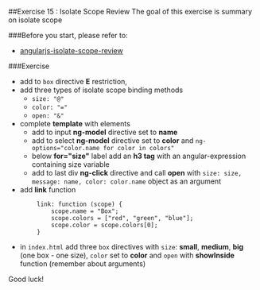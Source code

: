 ##Exercise 15 : Isolate Scope Review
The goal of this exercise is summary on isolate scope

###Before you start, please refer to:
* [angularjs-isolate-scope-review](https://egghead.io/lessons/angularjs-isolate-scope-review)

###Exercise
* add to ```box``` directive **E** restriction,
* add three types of isolate scope binding methods
    * ```size: "@"```
    * ```color: "="```
    * ```open: "&"```
* complete **template** with elements
   * add to input **ng-model** directive set to **name**
   * add to select **ng-model** directive set to **color** and ```ng-options="color.name for color in colors"```
   * below **for="size"** label add an **h3 tag** with an angular-expression containing size variable
   * add to last div **ng-click** directive and call **open** with ```size: size, message: name, color: color.name``` object as an argument 
* add **link** function
```
        link: function (scope) {
            scope.name = "Box";
            scope.colors = ["red", "green", "blue"];
            scope.color = scope.colors[0];
        }
```
* in ```index.html``` add three ```box``` directives with  ```size```: **small**, **medium**, **big** (one box - one size), ```color``` set to **color** and ```open``` with  **showInside** function (remember about arguments)

Good luck!
